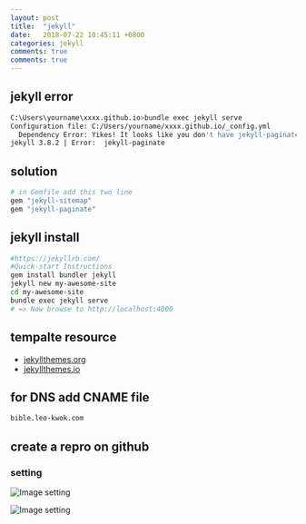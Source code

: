 ```yaml
---
layout: post
title:  "jekyll"
date:   2018-07-22 10:45:11 +0800
categories: jekyll
comments: true
comments: true
---
```



## jekyll error 
```bash
C:\Users\yourname\xxxx.github.io>bundle exec jekyll serve
Configuration file: C:/Users/yourname/xxxx.github.io/_config.yml
  Dependency Error: Yikes! It looks like you don't have jekyll-paginate or one of its dependencies installed. In order to use Jekyll as currently configured, you'll need to install this gem. The full error message from Ruby is: 'cannot load such file -- jekyll-paginate' If you run into trouble, you can find helpful resources at https://jekyllrb.com/help/!
jekyll 3.8.2 | Error:  jekyll-paginate
```

## solution 
```bash
# in Gemfile add this two line 
gem "jekyll-sitemap"
gem "jekyll-paginate"
```

## jekyll install 
```bash
#https://jekyllrb.com/
#Quick-start Instructions
gem install bundler jekyll
jekyll new my-awesome-site
cd my-awesome-site
bundle exec jekyll serve
# => Now browse to http://localhost:4000
```

##  tempalte resource
- [jekyllthemes.org](http://jekyllthemes.org)
- [jekyllthemes.io](http://jekyllthemes.io)

## for DNS add CNAME file
```bash
bible.leo-kwok.com
```


## create a repro on github
### setting

![Image setting](https://blog.leo-kwok.com/images/github01.png)

![Image setting](https://blog.leo-kwok.com/images/github02.png)
